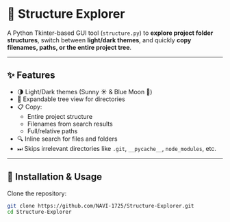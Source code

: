 # 🧠 Structure Explorer

A Python Tkinter-based GUI tool (`structure.py`) to **explore project folder structures**, switch between **light/dark themes**, and quickly **copy filenames, paths, or the entire project tree**.

---

## ✨ Features
- 🌗 Light/Dark themes (Sunny ☀️ & Blue Moon 🌙)
- 📂 Expandable tree view for directories
- 📋 Copy:
  - Entire project structure  
  - Filenames from search results  
  - Full/relative paths  
- 🔍 Inline search for files and folders
- ⏭ Skips irrelevant directories like `.git`, `__pycache__`, `node_modules`, etc.

---

## 🚀 Installation & Usage

Clone the repository:
```bash
git clone https://github.com/NAVI-1725/Structure-Explorer.git
cd Structure-Explorer
